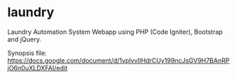 # laundry
Laundry Automation System Webapp using PHP (Code Igniter), Bootstrap and jQuery.

Synopsis file:
https://docs.google.com/document/d/1vplvvIIHdrCUy199ncJsGV9H7BAnRPjO6n0uXLDXFAI/edit
